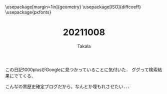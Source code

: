 ﻿---
title: 20211008
yesterday: 20211007
tomorrow: 20211009
days: 651
author: Takala
header-includes:
  - \usepackage[margin=1in]{geometry}
  - \usepackage[ISO]{diffcoeff}
  - \usepackage{pxfonts}
---



この日記1000plusがGoogleに見つかっていることに気付いた．
ググって検索結果にでてくる．


こんなの黒歴史確定ブログだから，なんとか埋もれさせたい．．．

